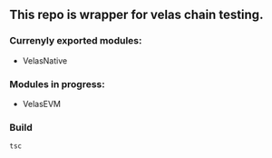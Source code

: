 ## This repo is wrapper for velas chain testing.

### Currenyly exported modules:
- VelasNative

### Modules in progress:
- VelasEVM


### Build
`tsc`